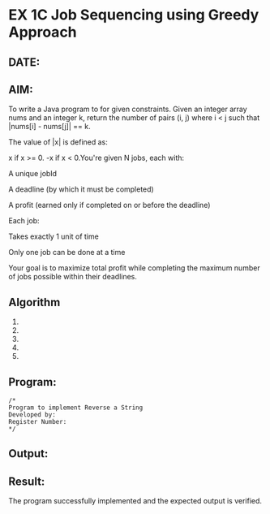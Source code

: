 
# EX 1C Job Sequencing using Greedy Approach
## DATE:
## AIM:
To write a Java program to for given constraints.
Given an integer array nums and an integer k, return the number of pairs (i, j) where i < j such that |nums[i] - nums[j]| == k.

The value of |x| is defined as:

x if x >= 0.
-x if x < 0.You're given N jobs, each with:

A unique jobId

A deadline (by which it must be completed)

A profit (earned only if completed on or before the deadline)

Each job:

Takes exactly 1 unit of time

Only one job can be done at a time

Your goal is to maximize total profit while completing the maximum number of jobs possible within their deadlines.

## Algorithm
1. 
2. 
3. 
4.  
5.   

## Program:
```
/*
Program to implement Reverse a String
Developed by: 
Register Number:  
*/
```

## Output:



## Result:
The program successfully implemented and the expected output is verified.
